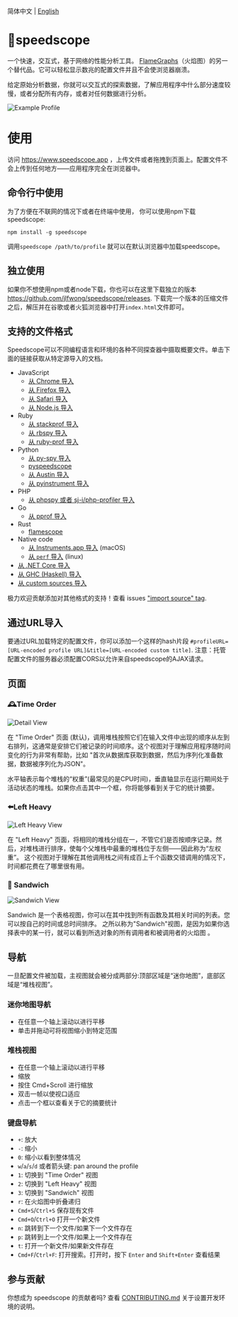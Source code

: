 简体中文 | [English](./README.md)
# 🔬speedscope

一个快速，交互式，基于网络的性能分析工具。 [FlameGraphs][1]（火焰图）的另一个替代品。它可以轻松显示数兆的配置文件并且不会使浏览器崩溃。

给定原始分析数据，你就可以交互式的探索数据，了解应用程序中什么部分速度较慢，或者分配所有内存，或者对任何数据进行分析。

![Example Profile](https://user-images.githubusercontent.com/150329/40900669-86eced80-6781-11e8-92c1-dc667b651e72.gif)

[0]: https://en.wikipedia.org/wiki/Profiling_(computer_programming)#Statistical_profilers
[1]: https://github.com/brendangregg/FlameGraph

# 使用

访问 <https://www.speedscope.app> ，上传文件或者拖拽到页面上。配置文件不会上传到任何地方——应用程序完全在浏览器中。

## 命令行中使用

为了方便在不联网的情况下或者在终端中使用， 你可以使用npm下载speedscope:

    npm install -g speedscope

调用`speedscope /path/to/profile` 就可以在默认浏览器中加载speedscope。

## 独立使用

如果你不想使用npm或者node下载，你也可以在这里下载独立的版本 <https://github.com/jlfwong/speedscope/releases>.
下载完一个版本的压缩文件之后，解压并在谷歌或者火狐浏览器中打开`index.html`文件即可。

## 支持的文件格式

Speedscope可以不同编程语言和环境的各种不同探查器中摄取概要文件。单击下面的链接获取从特定源导入的文档。

- JavaScript
  - [从 Chrome 导入](https://github.com/jlfwong/speedscope/wiki/Importing-from-Chrome)
  - [从 Firefox 导入](https://github.com/jlfwong/speedscope/wiki/Importing-from-Firefox)
  - [从 Safari 导入](https://github.com/jlfwong/speedscope/wiki/Importing-from-Safari)
  - [从 Node.js 导入](https://github.com/jlfwong/speedscope/wiki/Importing-from-Node.js)
- Ruby
  - [从 stackprof 导入](https://github.com/jlfwong/speedscope/wiki/Importing-from-stackprof-(ruby))
  - [从 rbspy 导入](https://github.com/jlfwong/speedscope/wiki/Importing-from-rbspy-(ruby))
  - [从 ruby-prof 导入](https://github.com/jlfwong/speedscope/wiki/Importing-from-ruby-prof)
- Python
  - [从 py-spy 导入](https://github.com/jlfwong/speedscope/wiki/Importing-from-py-spy-(python))
  - [pyspeedscope](https://github.com/windelbouwman/pyspeedscope)
  - [从 Austin 导入](https://github.com/P403n1x87/austin-python#format-conversion)
  - [从 pyinstrument 导入](https://github.com/jlfwong/speedscope/wiki/Importing-from-pyinstrument-(python))
- PHP
  - [从 phpspy 或者 sj-i/php-profiler 导入](https://github.com/sj-i/php-profiler/pull/101)
- Go
  - [从 pprof 导入](https://github.com/jlfwong/speedscope/wiki/Importing-from-pprof-(go))  
- Rust
  - [flamescope](https://github.com/coolreader18/flamescope)
- Native code
  - [从 Instruments.app 导入](https://github.com/jlfwong/speedscope/wiki/Importing-from-Instruments.app) (macOS)
  - [从 `perf` 导入](https://github.com/jlfwong/speedscope/wiki/Importing-from-perf-(linux)) (linux)
- [从 .NET Core 导入](https://github.com/jlfwong/speedscope/wiki/Importing-from-.NET-Core)
- [从 GHC (Haskell) 导入](https://github.com/jlfwong/speedscope/wiki/Importing-from-Haskell)
- [从 custom sources 导入](https://github.com/jlfwong/speedscope/wiki/Importing-from-custom-sources)

极力欢迎贡献添加对其他格式的支持！查看 issues ["import source" tag](https://github.com/jlfwong/speedscope/issues?q=is%3Aissue+is%3Aopen+label%3A%22import+source%22).

## 通过URL导入

要通过URL加载特定的配置文件，你可以添加一个这样的hash片段 `#profileURL=[URL-encoded profile URL]&title=[URL-encoded custom title]`. 注意：托管配置文件的服务器必须配置CORS以允许来自speedscope的AJAX请求。

## 页面

### 🕰Time Order
![Detail View](https://user-images.githubusercontent.com/150329/42108613-e6ef6d3a-7b8f-11e8-93d4-541b2cb93fe5.png)

在 "Time Order" 页面 (默认)，调用堆栈按照它们在输入文件中出现的顺序从左到右排列，这通常是安排它们被记录的时间顺序。这个视图对于理解应用程序随时间变化的行为非常有帮助，比如 "首次从数据库获取到数据，然后为序列化准备数据，数据被序列化为JSON"。 

水平轴表示每个堆栈的“权重”(最常见的是CPU时间)，垂直轴显示在运行期间处于活动状态的堆栈。如果你点击其中一个框，你将能够看到关于它的统计摘要。


### ⬅️Left Heavy
![Left Heavy View](https://user-images.githubusercontent.com/150329/44534434-a05f8380-a6ac-11e8-86ac-e3e05e577c52.png)

在 "Left Heavy" 页面，将相同的堆栈分组在一，不管它们是否按顺序记录。然后，对堆栈进行排序，使每个父堆栈中最重的堆栈位于左侧——因此称为“左权重”。 这个视图对于理解在其他调用栈之间有成百上千个函数交错调用的情况下，时间都花费在了哪里很有用。

### 🥪 Sandwich
![Sandwich View](https://user-images.githubusercontent.com/150329/42108467-76a57baa-7b8f-11e8-815f-1df7b6ac3ede.png)

Sandwich 是一个表格视图，你可以在其中找到所有函数及其相关时间的列表。您可以按自己的时间或总时间排序。
之所以称为"Sandwich"视图，是因为如果你选择表中的某一行，就可以看到所选对象的所有调用者和被调用者的火焰图
。


## 导航

一旦配置文件被加载，主视图就会被分成两部分:顶部区域是“迷你地图”，底部区域是“堆栈视图”。

### 迷你地图导航

* 在任意一个轴上滚动以进行平移
* 单击并拖动可将视图缩小到特定范围

### 堆栈视图

* 在任意一个轴上滚动以进行平移
* 缩放
* 按住 Cmd+Scroll 进行缩放
* 双击一帧以使视口适应
* 点击一个框以查看关于它的摘要统计

### 键盘导航

* `+`: 放大
* `-`: 缩小
* `0`: 缩小以看到整体情况
* `w`/`a`/`s`/`d` 或者箭头键: pan around the profile
* `1`: 切换到 "Time Order" 视图
* `2`: 切换到 "Left Heavy" 视图
* `3`: 切换到 "Sandwich" 视图
* `r`: 在火焰图中折叠递归
* `Cmd+S`/`Ctrl+S` 保存现有文件
* `Cmd+O`/`Ctrl+O` 打开一个新文件
* `n`: 跳转到下一个文件/如果下一个文件存在
* `p`: 跳转到上一个文件/如果上一个文件存在
* `t`: 打开一个新文件/如果新文件存在
* `Cmd+F`/`Ctrl+F`: 打开搜索。打开时，按下 `Enter` and `Shift+Enter` 查看结果

## 参与贡献

你想成为 speedscope 的贡献者吗? 查看 [CONTRIBUTING.md](./CONTRIBUTING.md) 关于设置开发环境的说明。
